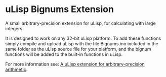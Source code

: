 # uLisp Bignums Extension
A small arbitrary-precision extension for uLisp, for calculating with large integers.

It is designed to work on any 32-bit uLisp platform. To add these functions simply compile and upload uLisp with the file Bignums.ino included in the same folder as the uLisp source file for your platform, and the bignum functions will be added to the built-in functions in uLisp.

For more information see: [A uLisp extension for arbitrary-precision arithmetic](http://forum.ulisp.com/t/a-ulisp-extension-for-arbitrary-precision-arithmetic/1183).
